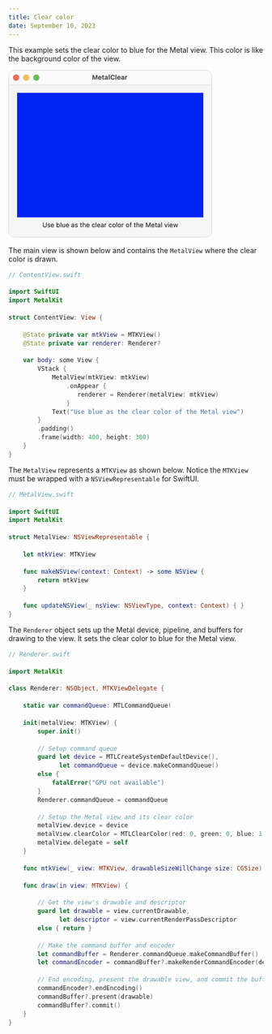 ```yaml
---
title: Clear color
date: September 10, 2023
---
```


This example sets the clear color to blue for the Metal view. This color is like the background color of the view.

<img src="../../assets/images/metal-clear.png" style="max-width:400px;border:1px solid lightgrey;border-radius:12px;" alt="metal clear color">

The main view is shown below and contains the `MetalView` where the clear color is drawn.

```swift
// ContentView.swift

import SwiftUI
import MetalKit

struct ContentView: View {

    @State private var mtkView = MTKView()
    @State private var renderer: Renderer?

    var body: some View {
        VStack {
            MetalView(mtkView: mtkView)
                .onAppear {
                   renderer = Renderer(metalView: mtkView)
                }
            Text("Use blue as the clear color of the Metal view")
        }
        .padding()
        .frame(width: 400, height: 300)
    }
}
```

The `MetalView` represents a `MTKView` as shown below. Notice the `MTKView` must be wrapped with a `NSViewRepresentable` for SwiftUI.

```swift
// MetalView.swift

import SwiftUI
import MetalKit

struct MetalView: NSViewRepresentable {

    let mtkView: MTKView

    func makeNSView(context: Context) -> some NSView {
        return mtkView
    }

    func updateNSView(_ nsView: NSViewType, context: Context) { }
}
```

The `Renderer` object sets up the Metal device, pipeline, and buffers for drawing to the view. It sets the clear color to blue for the Metal view.

```swift
// Renderer.swift

import MetalKit

class Renderer: NSObject, MTKViewDelegate {

    static var commandQueue: MTLCommandQueue!

    init(metalView: MTKView) {
        super.init()

        // Setup command queue
        guard let device = MTLCreateSystemDefaultDevice(),
              let commandQueue = device.makeCommandQueue()
        else {
            fatalError("GPU not available")
        }
        Renderer.commandQueue = commandQueue

        // Setup the Metal view and its clear color
        metalView.device = device
        metalView.clearColor = MTLClearColor(red: 0, green: 0, blue: 1, alpha: 1)
        metalView.delegate = self
    }

    func mtkView(_ view: MTKView, drawableSizeWillChange size: CGSize) { }

    func draw(in view: MTKView) {

        // Get the view's drawable and descriptor
        guard let drawable = view.currentDrawable,
              let descriptor = view.currentRenderPassDescriptor
        else { return }

        // Make the command buffer and encoder
        let commandBuffer = Renderer.commandQueue.makeCommandBuffer()
        let commandEncoder = commandBuffer?.makeRenderCommandEncoder(descriptor: descriptor)

        // End encoding, present the drawable view, and commit the buffer
        commandEncoder?.endEncoding()
        commandBuffer?.present(drawable)
        commandBuffer?.commit()
    }
}
```
